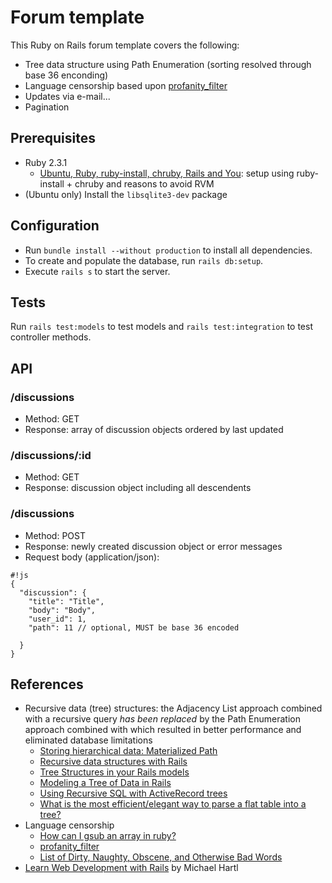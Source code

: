 # Forum template

This Ruby on Rails forum template covers the following:

* Tree data structure using Path Enumeration (sorting resolved through base 36 enconding)
* Language censorship based upon [profanity_filter](https://github.com/intridea/profanity_filter)
* Updates via e-mail...
* Pagination

## Prerequisites

* Ruby 2.3.1
    * [Ubuntu, Ruby, ruby-install, chruby, Rails and You](http://ryanbigg.com/2014/10/ubuntu-ruby-ruby-install-chruby-and-you/): setup using ruby-install + chruby and reasons to avoid RVM
* (Ubuntu only) Install the `libsqlite3-dev` package

## Configuration

* Run `bundle install --without production` to install all dependencies.
* To create and populate the database, run `rails db:setup`.
* Execute `rails s` to start the server.

## Tests

Run `rails test:models` to test models and `rails test:integration` to test controller methods.

## API

### /discussions

* Method: GET
* Response: array of discussion objects ordered by last updated

### /discussions/:id

* Method: GET
* Response: discussion object including all descendents

### /discussions

* Method: POST
* Response: newly created discussion object or error messages
* Request body (application/json):
```
#!js
{
  "discussion": {
    "title": "Title",
    "body": "Body",
    "user_id": 1,
    "path": 11 // optional, MUST be base 36 encoded

  }
}
```

## References

* Recursive data (tree) structures: the Adjacency List approach combined with a recursive query *has been replaced* by the Path Enumeration approach combined with which resulted in better performance and eliminated database limitations
    * [Storing hierarchical data: Materialized Path](https://bojanz.wordpress.com/2014/04/25/storing-hierarchical-data-materialized-path/)
    * [Recursive data structures with Rails](http://www.gmarik.info/blog/2012/recursive-data-structures-with-rails/)
    * [Tree Structures in your Rails models](https://www.leighhalliday.com/tree-structures-in-your-rails-models)
    * [Modeling a Tree of Data in Rails](https://chaione.com/blog/modeling-a-tree-of-data-in-rails/)
    * [Using Recursive SQL with ActiveRecord trees](https://hashrocket.com/blog/posts/recursive-sql-in-activerecord)
    * [What is the most efficient/elegant way to parse a flat table into a tree?](http://stackoverflow.com/questions/192220/what-is-the-most-efficient-elegant-way-to-parse-a-flat-table-into-a-tree/192462#192462)
* Language censorship
    * [How can I gsub an array in ruby?](https://www.quora.com/How-can-I-gsub-an-array-in-ruby)
    * [profanity_filter](https://github.com/intridea/profanity_filter)
    * [List of Dirty, Naughty, Obscene, and Otherwise Bad Words](https://github.com/LDNOOBW/List-of-Dirty-Naughty-Obscene-and-Otherwise-Bad-Words)
* [Learn Web Development with Rails](https://www.railstutorial.org/book/) by Michael Hartl
